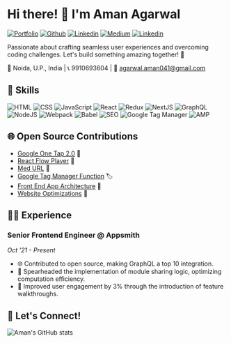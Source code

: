 # Hi there! 👋 I'm Aman Agarwal
[![Portfolio](https://img.shields.io/badge/portfolio-028090?logo=githubsponsors)](https://amanagarwal041.vercel.app/) [![Github](https://img.shields.io/badge/github-black?logo=github)](https://github.com/AmanAgarwal041) [![Linkedin](https://img.shields.io/badge/linkedin-0b66c2?logo=linkedin)](https://www.linkedin.com/in/amanagarwal041/) [![Medium](https://img.shields.io/badge/medium-black?logo=medium)](https://medium.com/@amanagarwal_99464) [![Linkedin](https://img.shields.io/badge/npm-EC4E20?logo=npm)](https://www.npmjs.com/~typeofnull)

Passionate about crafting seamless user experiences and overcoming coding challenges. Let's build something amazing together! 🚀

📍 Noida, U.P., India | 📞 9910693604 | 📧 agarwal.aman041@gmail.com

## 🚀 Skills

![HTML](https://img.shields.io/badge/-HTML-orange?style=flat-square&logo=html5&logoColor=white) ![CSS](https://img.shields.io/badge/-CSS-blue?style=flat-square&logo=css3&logoColor=white) ![JavaScript](https://img.shields.io/badge/-JavaScript-yellow?style=flat-square&logo=javascript&logoColor=white) ![React](https://img.shields.io/badge/-React-blue?style=flat-square&logo=react&logoColor=white) ![Redux](https://img.shields.io/badge/-Redux-purple?style=flat-square&logo=redux&logoColor=white) ![NextJS](https://img.shields.io/badge/-NextJS-black?style=flat-square&logo=next.js&logoColor=white) ![GraphQL](https://img.shields.io/badge/-GraphQL-pink?style=flat-square&logo=graphql&logoColor=white) ![NodeJS](https://img.shields.io/badge/-NodeJS-green?style=flat-square&logo=node.js&logoColor=white) ![Webpack](https://img.shields.io/badge/-Webpack-blueviolet?style=flat-square&logo=webpack&logoColor=white) ![Babel](https://img.shields.io/badge/-Babel-yellow?style=flat-square&logo=babel&logoColor=white) ![SEO](https://img.shields.io/badge/-SEO-green?style=flat-square&logo=google&logoColor=white) ![Google Tag Manager](https://img.shields.io/badge/-Google%20Tag%20Manager-blue?style=flat-square&logo=google-tag-manager&logoColor=white) ![AMP](https://img.shields.io/badge/-AMP-lightgrey?style=flat-square&logo=amp&logoColor=white)


## 🌐 Open Source Contributions

- [Google One Tap 2.0](https://github.com/gradeup/google-one-tap-2.0) 🌟
- [React Flow Player](https://www.npmjs.com/package/react-flow-player) 🎥
- [Med URL](https://www.npmjs.com/package/@gradeup/med-url) 🔗
- [Google Tag Manager Function](https://www.npmjs.com/package/google-tag-manager-fn) 🏷️
- [Front End App Architecture](https://medium.com/gradeup/project-architecture-for-front-end-applications-5db31abb63c2) 🏰
- [Website Optimizations](https://medium.com/@amanagarwal_99464/website-optimisations-fa48ef3f6130) 🚀

## 👨‍💻 Experience

### Senior Frontend Engineer @ Appsmith
*Oct '21 - Present*
- 🌐 Contributed to open source, making GraphQL a top 10 integration.
- 🚀 Spearheaded the implementation of module sharing logic, optimizing computation efficiency.
- 🌈 Improved user engagement by 3% through the introduction of feature walkthroughs.

## 🌟 Let's Connect!

![Aman's GitHub stats](https://github-readme-stats.vercel.app/api?username=amanagarwal041&show_icons=true&theme=dark&show=prs_merged_percentage&hide=contribs&rank_icon=github&custom_title=Stats)
